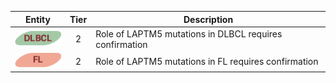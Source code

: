 |Entity|Tier|Description              |
|:----:|:----:|------------------------------|
|![DLBCL](images/icons/DLBCL_tier2.png) | 2 | Role of LAPTM5 mutations in DLBCL requires confirmation|
|![FL](images/icons/FL_tier2.png) | 2 | Role of LAPTM5 mutations in FL requires confirmation|
